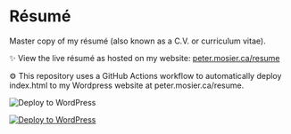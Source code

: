 # Résumé
Master copy of my résumé (also known as a C.V. or curriculum vitae).

✨ View the live résumé as hosted on my website: [peter.mosier.ca/resume](https://peter.mosier.ca/resume)

⚙️ This repository uses a GitHub Actions workflow to automatically deploy index.html to my Wordpress website at peter.mosier.ca/resume.

![Deploy to WordPress](https://github.com/PeterMosier/resume/actions/workflows/deploy.yml/badge.svg)

[![Deploy to WordPress](https://github.com/PeterMosier/resume/actions/workflows/deploy.yml/badge.svg)](https://github.com/PeterMosier/resume/actions/workflows/deploy.yml)

